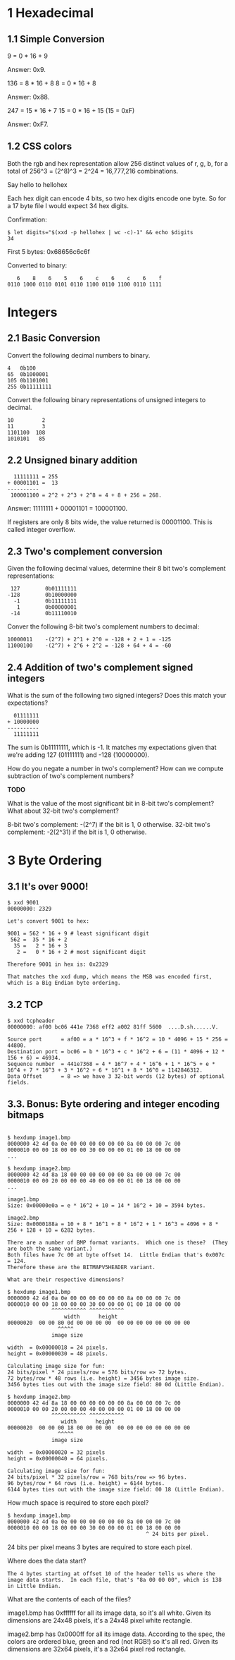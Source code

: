 # 1 Hexadecimal

## 1.1 Simple Conversion

9  = 0 * 16 + 9

Answer: 0x9.

136 = 8 * 16 + 8
  8 = 0 * 16 + 8

Answer: 0x88.

247 = 15 * 16 + 7
 15 = 0  * 16 + 15 (15 = 0xF)

Answer: 0xF7.

## 1.2 CSS colors

Both the rgb and hex representation allow 256 distinct values of r, g, b, for a total of 256^3 = (2^8)^3 = 2^24 = 16,777,216 combinations.

Say hello to hellohex

Each hex digit can encode 4 bits, so two hex digits encode one byte.  So for a 17 byte file I would expect 34 hex digits.

Confirmation:

```
$ let digits="$(xxd -p hellohex | wc -c)-1" && echo $digits
34
```

First 5 bytes:
0x68656c6c6f

Converted to binary:
```
   6    8    6    5    6    c    6    c    6    f
0110 1000 0110 0101 0110 1100 0110 1100 0110 1111
```
# Integers

## 2.1 Basic Conversion

Convert the following decimal numbers to binary.
```
4   0b100
65  0b1000001
105 0b1101001
255 0b11111111
```

Convert the following binary representations of unsigned integers to decimal.
```
10         2
11         3
1101100  108
1010101   85
```

## 2.2 Unsigned binary addition

```
  11111111 = 255
+ 00001101 =  13
----------
 100001100 = 2^2 + 2^3 + 2^8 = 4 + 8 + 256 = 268.
```
Answer: 11111111 + 00001101 = 100001100.

If registers are only 8 bits wide, the value returned is 00001100.  This is called integer overflow.

## 2.3 Two's complement conversion

Given the following decimal values, determine their 8 bit two's complement representations:
```
 127        0b01111111
-128        0b10000000
  -1        0b11111111
   1        0b00000001
 -14        0b11110010
```
Conver the following 8-bit two's complement numbers to decimal:
```
10000011    -(2^7) + 2^1 + 2^0 = -128 + 2 + 1 = -125
11000100    -(2^7) + 2^6 + 2^2 = -128 + 64 + 4 = -60
```
## 2.4 Addition of two's complement signed integers

What is the sum of the following two signed integers?  Does this match your expectations?

```
  01111111
+ 10000000
----------
  11111111
```
The sum is 0b11111111, which is -1.  It matches my expectations given that we're adding 127 (01111111) and -128 (10000000).

How do you negate a number in two's complement?  How can we compute subtraction of two's complement numbers?

__TODO__

What is the value of the most significant bit in 8-bit two's complement?  What about 32-bit two's complement?

8-bit two's complement:
-(2^7) if the bit is 1, 0 otherwise.
32-bit two's complement:
-2(2^31) if the bit is 1, 0 otherwise.

# 3 Byte Ordering

## 3.1 It's over 9000!

```
$ xxd 9001
00000000: 2329 

Let's convert 9001 to hex:

9001 = 562 * 16 + 9 # least significant digit
 562 =  35 * 16 + 2
  35 =   2 * 16 + 3
   2 =   0 * 16 + 2 # most significant digit

Therefore 9001 in hex is: 0x2329

That matches the xxd dump, which means the MSB was encoded first, which is a Big Endian byte ordering.
```

## 3.2 TCP

```
$ xxd tcpheader
00000000: af00 bc06 441e 7368 eff2 a002 81ff 5600  ....D.sh......V.

Source port      = af00 = a * 16^3 + f * 16^2 = 10 * 4096 + 15 * 256 = 44800.
Destination port = bc06 = b * 16^3 + c * 16^2 + 6 = (11 * 4096 + 12 * 156 + 6) = 46934.
Sequence number  = 441e7368 = 4 * 16^7 + 4 * 16^6 + 1 * 16^5 + e * 16^4 + 7 * 16^3 + 3 * 16^2 + 6 * 16^1 + 8 * 16^0 = 1142846312.
Data Offset      = 8 => we have 3 32-bit words (12 bytes) of optional fields.
```

## 3.3. Bonus: Byte ordering and integer encoding bitmaps

```

$ hexdump image1.bmp
0000000 42 4d 0a 0e 00 00 00 00 00 00 8a 00 00 00 7c 00
0000010 00 00 18 00 00 00 30 00 00 00 01 00 18 00 00 00
...

$ hexdump image2.bmp
0000000 42 4d 8a 18 00 00 00 00 00 00 8a 00 00 00 7c 00
0000010 00 00 20 00 00 00 40 00 00 00 01 00 18 00 00 00
...

image1.bmp
Size: 0x00000e0a = e * 16^2 + 10 = 14 * 16^2 + 10 = 3594 bytes.

image2.bmp
Size: 0x0000188a = 10 + 8 * 16^1 + 8 * 16^2 + 1 * 16^3 = 4096 + 8 * 256 + 128 + 10 = 6282 bytes.

There are a number of BMP format variants.  Which one is these?  (They are both the same variant.)
Both files have 7c 00 at byte offset 14.  Little Endian that's 0x007c = 124.
Therefore these are the BITMAPV5HEADER variant.

What are their respective dimensions?

$ hexdump image1.bmp
0000000 42 4d 0a 0e 00 00 00 00 00 00 8a 00 00 00 7c 00
0000010 00 00 18 00 00 00 30 00 00 00 01 00 18 00 00 00
              ^^^^^^^^^^^ ^^^^^^^^^^^
                  width      height
00000020  00 00 80 0d 00 00 00 00  00 00 00 00 00 00 00 00
                ^^^^^
              image size

width  = 0x00000018 = 24 pixels.
height = 0x00000030 = 48 pixels.

Calculating image size for fun:
24 bits/pixel * 24 pixels/row = 576 bits/row => 72 bytes.
72 bytes/row * 48 rows (i.e. height) = 3456 bytes image size.
3456 bytes ties out with the image size field: 80 0d (Little Endian).

$ hexdump image2.bmp
0000000 42 4d 8a 18 00 00 00 00 00 00 8a 00 00 00 7c 00
0000010 00 00 20 00 00 00 40 00 00 00 01 00 18 00 00 00
              ^^^^^^^^^^^ ^^^^^^^^^^^
                 width      height
00000020  00 00 00 18 00 00 00 00  00 00 00 00 00 00 00 00
                ^^^^^
              image size

width  = 0x00000020 = 32 pixels
height = 0x00000040 = 64 pixels.

Calculating image size for fun:
24 bits/pixel * 32 pixels/row = 768 bits/row => 96 bytes.
96 bytes/row * 64 rows (i.e. height) = 6144 bytes.
6144 bytes ties out with the image size field: 00 18 (Little Endian).
```
How much space is required to store each pixel?

```
$ hexdump image1.bmp
0000000 42 4d 0a 0e 00 00 00 00 00 00 8a 00 00 00 7c 00
0000010 00 00 18 00 00 00 30 00 00 00 01 00 18 00 00 00
                                            ^ 24 bits per pixel.
```
24 bits per pixel means 3 bytes are required to store each pixel.

Where does the data start?

```
The 4 bytes starting at offset 10 of the header tells us where the image data starts.  In each file, that's "8a 00 00 00", which is 138 in Little Endian.
```

What are the contents of each of the files?

image1.bmp has 0xffffff for all its image data, so it's all white.  Given its dimensions are 24x48 pixels, it's a 24x48 pixel white rectangle.

image2.bmp has 0x0000ff for all its image data.  According to the spec, the colors are ordered blue, green and red (not RGB!) so it's all red.  Given its dimensions are 32x64 pixels, it's a 32x64 pixel red rectangle.

